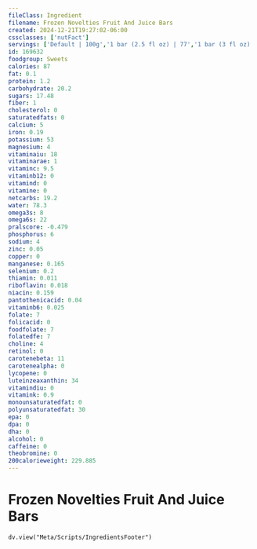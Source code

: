```yaml
---
fileClass: Ingredient
filename: Frozen Novelties Fruit And Juice Bars
created: 2024-12-21T19:27:02-06:00
cssclasses: ['nutFact']
servings: ['Default | 100g','1 bar (2.5 fl oz) | 77','1 bar (3 fl oz) | 92']
id: 169632
foodgroup: Sweets
calories: 87
fat: 0.1
protein: 1.2
carbohydrate: 20.2
sugars: 17.48
fiber: 1
cholesterol: 0
saturatedfats: 0
calcium: 5
iron: 0.19
potassium: 53
magnesium: 4
vitaminaiu: 18
vitaminarae: 1
vitaminc: 9.5
vitaminb12: 0
vitamind: 0
vitamine: 0
netcarbs: 19.2
water: 78.3
omega3s: 8
omega6s: 22
pralscore: -0.479
phosphorus: 6
sodium: 4
zinc: 0.05
copper: 0
manganese: 0.165
selenium: 0.2
thiamin: 0.011
riboflavin: 0.018
niacin: 0.159
pantothenicacid: 0.04
vitaminb6: 0.025
folate: 7
folicacid: 0
foodfolate: 7
folatedfe: 7
choline: 4
retinol: 0
carotenebeta: 11
carotenealpha: 0
lycopene: 0
luteinzeaxanthin: 34
vitamindiu: 0
vitamink: 0.9
monounsaturatedfat: 0
polyunsaturatedfat: 30
epa: 0
dpa: 0
dha: 0
alcohol: 0
caffeine: 0
theobromine: 0
200calorieweight: 229.885
---
```


# Frozen Novelties Fruit And Juice Bars

```dataviewjs
dv.view("Meta/Scripts/IngredientsFooter")
```